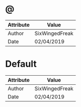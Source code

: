 # @
| Attribute | Value |
| ---  | ---     |
| Author | SixWingedFreak |
| Date | 02/04/2019 |
# Default
| Attribute | Value |
| ---  | ---     |
| Author | SixWingedFreak |
| Date | 02/04/2019 |
